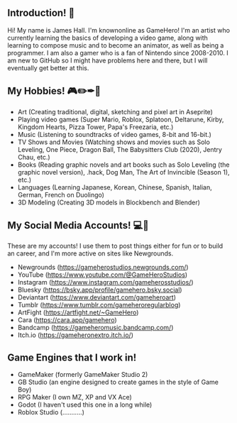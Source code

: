 ## Introduction! 👋

Hi! My name is James Hall. I'm knownonline as GameHero!
I'm an artist who currently learning the basics of developing a video game, along with learning to compose music and to become an animator, as well as being a programmer.
I am also a gamer who is a fan of Nintendo since 2008-2010.
I am new to GitHub so I might have problems here and there, but I will eventually get better at this.
## My Hobbies! 🎮✏️✒📓

* Art (Creating traditional, digital, sketching and pixel art in Aseprite)
* Playing video games (Super Mario, Roblox, Splatoon, Deltarune, Kirby, Kingdom Hearts, Pizza Tower, Papa's Freezaria, etc.)
* Music (Listening to soundtracks of video games, 8-bit and 16-bit.)
* TV Shows and Movies (Watching shows and movies such as Solo Leveling, One Piece, Dragon Ball, The Babysitters Club (2020), Jentry Chau, etc.)
* Books (Reading graphic novels and art books such as Solo Leveling (the graphic novel version), .hack, Dog Man, The Art of Invincible (Season 1), etc.)
* Languages (Learning Japanese, Korean, Chinese, Spanish, Italian, German, French on Duolingo)
* 3D Modeling (Creating 3D models in Blockbench and Blender)
## My Social Media Accounts! 💻📱

These are my accounts! I use them to post things either for fun or to build an career, and I'm more active on sites like Newgrounds.
* Newgrounds (https://gameherostudios.newgrounds.com/)
* YouTube (https://www.youtube.com/@GameHeroStudios)
* Instagram (https://www.instagram.com/gameherosstudios/)
* Bluesky (https://bsky.app/profile/gamehero.bsky.social)
* Deviantart (https://www.deviantart.com/gameheroart)
* Tumblr (https://www.tumblr.com/gameheroregularblog)
* ArtFight (https://artfight.net/~GameHero)
* Cara (https://cara.app/gamehero)
* Bandcamp (https://gameheromusic.bandcamp.com/)
* Itch.io (https://gameheronextro.itch.io/)
## Game Engines that I work in! 
* GameMaker (formerly GameMaker Studio 2)
* GB Studio (an engine designed to create games in the style of Game Boy)
* RPG Maker (I own MZ, XP and VX Ace)
* Godot (I haven't used this one in a long while)
* Roblox Studio (...........)
